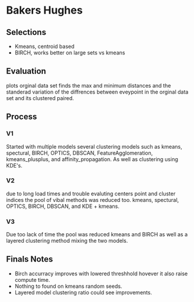 # Bakers Hughes

## Selections
- Kmeans, centroid based
- BIRCH, works better on large sets vs kmeans

## Evaluation
plots orginal data set finds the max and minimum distances and the standerad variation of the diffrences between eveypoint in the orginal data set and its clustered paired.

## Process
### V1
Started with multiple models several clustering models such as kmeans, spectural, BIRCH, OPTICS, DBSCAN, FeatureAgglomeration, kmeans_plusplus, and affinity_propagation. As well as clustering using KDE's.
### V2
due to long load times and trouble evaluting centers point and cluster indices the pool of vibal methods was reduced too. kmeans, spectural, OPTICS, BIRCH, DBSCAN, and KDE + kmeans.
### V3
Due too lack of time the pool was reduced kmeans and BIRCH as well as a layered clustering method mixing the two models.

## Finals Notes
- Birch accurracy improves with lowered threshhold hovever it also raise compute time.
- Nothing to found on kmeans random seeds.
- Layered model clustering ratio could see improvements. 